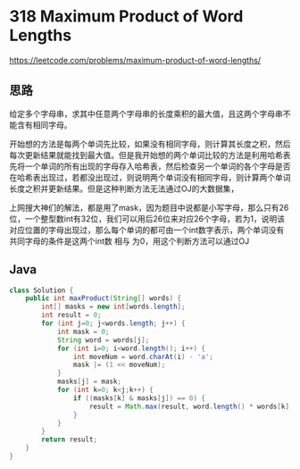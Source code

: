 # 318 Maximum Product of Word Lengths

https://leetcode.com/problems/maximum-product-of-word-lengths/

## 思路

给定多个字母串，求其中任意两个字母串的长度乘积的最大值，且这两个字母串不能含有相同字母。

开始想的方法是每两个单词先比较，如果没有相同字母，则计算其长度之积，然后每次更新结果就能找到最大值。但是我开始想的两个单词比较的方法是利用哈希表先将一个单词的所有出现的字母存入哈希表，然后检查另一个单词的各个字母是否在哈希表出现过，若都没出现过，则说明两个单词没有相同字母，则计算两个单词长度之积并更新结果。但是这种判断方法无法通过OJ的大数据集，

上网搜大神们的解法，都是用了mask，因为题目中说都是小写字母，那么只有26位，一个整型数int有32位，我们可以用后26位来对应26个字母，若为1，说明该对应位置的字母出现过，那么每个单词的都可由一个int数字表示，两个单词没有共同字母的条件是这两个int数 相与 为0，用这个判断方法可以通过OJ

## Java

```java
class Solution {
    public int maxProduct(String[] words) {
        int[] masks = new int[words.length];
        int result = 0;
        for (int j=0; j<words.length; j++) {
            int mask = 0;
            String word = words[j];
            for (int i=0; i<word.length(); i++) {
                int moveNum = word.charAt(i) - 'a';
                mask |= (1 << moveNum);
            }
            masks[j] = mask;
            for (int k=0; k<j;k++) {
                if ((masks[k] & masks[j]) == 0) {
                    result = Math.max(result, word.length() * words[k].length());
                }
            }
        }
        return result;
    }
}
```


